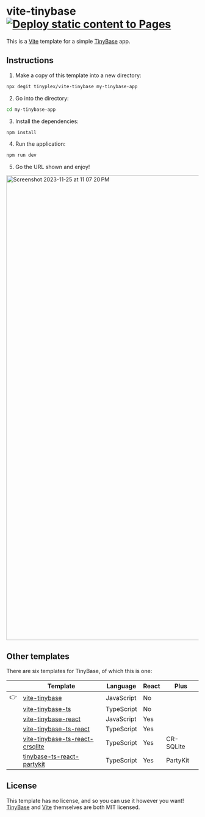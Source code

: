 # vite-tinybase [![Deploy static content to Pages](https://github.com/sudo-self/tiny-base/actions/workflows/static.yml/badge.svg)](https://github.com/sudo-self/tiny-base/actions/workflows/static.yml)

This is a [Vite](https://vitejs.dev/) template for a simple
[TinyBase](https://tinybase.org/) app.

## Instructions

1. Make a copy of this template into a new directory:

```sh
npx degit tinyplex/vite-tinybase my-tinybase-app
```

2. Go into the directory:

```sh
cd my-tinybase-app
```

3. Install the dependencies:

```sh
npm install
```

4. Run the application:

```sh
npm run dev
```

5. Go the URL shown and enjoy!

<img width="1214" alt="Screenshot 2023-11-25 at 11 07 20 PM" src="https://github.com/sudo-self/tiny-base/assets/119916323/e8c56881-5333-4830-b1c0-8dd65605bbe5">


## Other templates

There are six templates for TinyBase, of which this is one:

|     | Template                                                                                       | Language   | React | Plus      |
| --- | ---------------------------------------------------------------------------------------------- | ---------- | ----- | --------- |
| 👉  | [vite-tinybase](https://github.com/tinyplex/vite-tinybase)                                     | JavaScript | No    |           |
|     | [vite-tinybase-ts](https://github.com/tinyplex/vite-tinybase-ts)                               | TypeScript | No    |           |
|     | [vite-tinybase-react](https://github.com/tinyplex/vite-tinybase-react)                         | JavaScript | Yes   |           |
|     | [vite-tinybase-ts-react](https://github.com/tinyplex/vite-tinybase-ts-react)                   | TypeScript | Yes   |           |
|     | [vite-tinybase-ts-react-crsqlite](https://github.com/tinyplex/vite-tinybase-ts-react-crsqlite) | TypeScript | Yes   | CR-SQLite |
|     | [tinybase-ts-react-partykit](https://github.com/tinyplex/tinybase-ts-react-partykit)           | TypeScript | Yes   | PartyKit  |

## License

This template has no license, and so you can use it however you want!
[TinyBase](https://github.com/tinyplex/tinybase/blob/main/LICENSE) and
[Vite](https://github.com/vitejs/vite/blob/main/LICENSE) themselves are both MIT
licensed.

